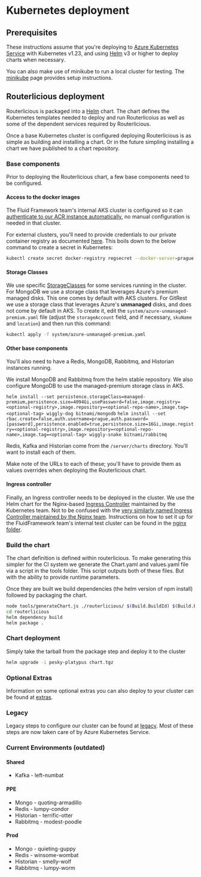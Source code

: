 # Kubernetes deployment

## Prerequisites

These instructions assume that you're deploying to [Azure Kubernetes Service](https://azure.microsoft.com/en-us/services/kubernetes-service/)
with Kubernetes v1.23, and using [Helm](https://helm.sh/) v3 or higher to deploy charts when necessary.

You can also make use of minikube to run a local cluster for testing. The [minikube](minikube.md) page provides setup
instructions.

## Routerlicious deployment

Routerlicious is packaged into a [Helm](https://helm.sh) chart. The chart defines the Kubernetes templates needed
to deploy and run Routerlicoius as well as some of the dependent services required by Routerlicious.

Once a base Kubernetes cluster is configured deploying Routerlicious is as simple as building and installing a
chart. Or in the future simpling installing a chart we have published to a chart repository.

### Base components

Prior to deploying the Routerlicious chart, a few base components need to be configured.

#### Access to the docker images

The Fluid Framework team's internal AKS cluster is configured so it can [authenticate to our ACR instance automatically](https://docs.microsoft.com/en-us/azure/aks/cluster-container-registry-integration?tabs=azure-cli),
no manual configuration is needed in that cluster.

For external clusters, you'll need to provide credentials to our private container registry as
documented [here](https://kubernetes.io/docs/tasks/configure-pod-container/pull-image-private-registry/). This boils
down to the below command to create a secret in Kubernetes:

```bash
kubectl create secret docker-registry regsecret --docker-server=prague.azurecr.io --docker-username=prague --docker-password=/vM3i=D+K4+vj+pgha=cg=55OQLDWj3w --docker-email=kurtb@microsoft.com
```

#### Storage Classes

We use specific [StorageClasses](https://kubernetes.io/docs/concepts/storage/storage-classes/) for some services running in the cluster. For MongoDB we use a storage class
that leverages Azure's premium managed disks. This one comes by default with AKS clusters. For GitRest we use a storage class that leverages Azure's **unmanaged**
disks, and does not come by default in AKS. To create it, edit the `system/azure-unmanaged-premium.yaml`
file (adjust the `storageAccount` field, and if necessary, `skuName` and `location`) and then run this command:

```bash
kubectl apply -f system/azure-unmanaged-premium.yaml
```

#### Other base components

You'll also need to have a Redis, MongoDB, Rabbitmq, and Historian instances running.

We install MongoDB and Rabbitmq from the helm stable repository. We also configure MongoDB to use the managed-premium storage class in AKS.

`helm install --set persistence.storageClass=managed-premium,persistence.size=4094Gi,usePassword=false,image.registry=<optional-registry>,image.repository=<optional-repo-name>,image.tag=<optional-tag> wiggly-dog bitnami/mongodb`
`helm install --set rbac.create=false,auth.username=prague,auth.password=[password],persistence.enabled=true,persistence.size=16Gi,image.registry=<optional-registry>,image.repository=<optional-repo-name>,image.tag=<optional-tag> wiggly-snake bitnami/rabbitmq`

Redis, Kafka and Historian come from the `/server/charts` directory. You'll want to install each of them.

Make note of the URLs to each of these; you'll have to provide them as values overrides when deploying the Routerlicious
chart.

#### Ingress controller

Finally, an Ingress controller needs to be deployed in the cluster. We use the Helm chart for the Nginx-based
[Ingress Controller](https://github.com/kubernetes/ingress-nginx) maintained by the Kubernetes team. Not to be confused
with the [very similarly named Ingress Controller maintained by the Nginx team](https://docs.nginx.com/nginx-ingress-controller/).
Instructions on how to set it up for the FluidFramework team's internal test cluster can be found in the [nginx folder](./nginx/).

### Build the chart

The chart definition is defined within routerlicious. To make generating this simpler for the CI system we
generate the Chart.yaml and values.yaml file via a script in the tools folder. This script outputs both of
these files. But with the ability to provide runtime parameters.

Once they are built we build dependencies (the helm version of npm install) followed by packaging the chart.

```bash
node tools/generateChart.js ./routerlicious/ $(Build.BuildId) $(Build.BuildId)
cd routerlicious
helm dependency build
helm package .
```

### Chart deployment

Simply take the tarball from the package step and deploy it to the cluster

```bash
helm upgrade -i pesky-platypus chart.tgz
```

### Optional Extras

Information on some optional extras you can also deploy to your cluster can be found at [extras](extras.md).

### Legacy

Legacy steps to configure our cluster can be found at [legacy](legacy.md). Most of these steps are now taken
care of by Azure Kubernetes Service.

### Current Environments (outdated)

#### Shared

- Kafka - left-numbat

#### PPE

- Mongo - quoting-armadillo
- Redis - lumpy-condor
- Historian - terrific-otter
- Rabbitmq - modest-poodle

#### Prod

- Mongo - quieting-guppy
- Redis - winsome-wombat
- Historian - smelly-wolf
- Rabbitmq - lumpy-worm
